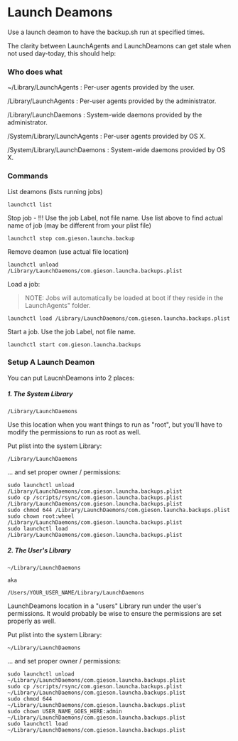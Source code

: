 # Launch Deamons

Use a launch deamon to have the backup.sh run at specified times.

The clarity between LaunchAgents and LaunchDeamons can get stale when not used day-today, this should help:

### Who does what

~/Library/LaunchAgents
: Per-user agents provided by the user.

/Library/LaunchAgents
: Per-user agents provided by the administrator.

/Library/LaunchDaemons
: System-wide daemons provided by the administrator.

/System/Library/LaunchAgents
: Per-user agents provided by OS X.

/System/Library/LaunchDaemons
: System-wide daemons provided by OS X.

### Commands

List deamons (lists running jobs)

	launchctl list

Stop job - !!! Use the job Label, not file name. Use list above to find actual name of job (may be different from your plist file)

	launchctl stop com.gieson.launcha.backup


Remove deamon (use actual file location)

	launchctl unload /Library/LaunchDaemons/com.gieson.launcha.backups.plist

Load a job:

> NOTE: Jobs will automatically be loaded at boot if they reside in the LaunchAgents" folder.

	launchctl load /Library/LaunchDaemons/com.gieson.launcha.backups.plist

Start a job. Use the job Label, not file name.

	launchctl start com.gieson.launcha.backups


### Setup A Launch Deamon

You can put LaucnhDeamons into 2 places:

##### 1. The System Library 

	/Library/LaunchDaemons

Use this location when you want things to run as "root", but you'll have to modify the permissions to run as root as well.

Put plist into the system Library:

	/Library/LaunchDaemons

... and set proper owner / permissions:

	sudo launchctl unload /Library/LaunchDaemons/com.gieson.launcha.backups.plist
	sudo cp /scripts/rsync/com.gieson.launcha.backups.plist /Library/LaunchDaemons/com.gieson.launcha.backups.plist
	sudo chmod 644 /Library/LaunchDaemons/com.gieson.launcha.backups.plist
	sudo chown root:wheel /Library/LaunchDaemons/com.gieson.launcha.backups.plist
	sudo launchctl load /Library/LaunchDaemons/com.gieson.launcha.backups.plist



##### 2. The User's Library

	~/Library/LaunchDaemons
	
	aka
	
	/Users/YOUR_USER_NAME/Library/LaunchDaemons
	
LaunchDeamons location in a "users" Library run under the user's permissions. It would probably be wise to ensure the permissions are set properly as well.

Put plist into the system Library:

	~/Library/LaunchDaemons

... and set proper owner / permissions:

	sudo launchctl unload ~/Library/LaunchDaemons/com.gieson.launcha.backups.plist
	sudo cp /scripts/rsync/com.gieson.launcha.backups.plist ~/Library/LaunchDaemons/com.gieson.launcha.backups.plist
	sudo chmod 644 ~/Library/LaunchDaemons/com.gieson.launcha.backups.plist
	sudo chown USER_NAME_GOES_HERE:admin ~/Library/LaunchDaemons/com.gieson.launcha.backups.plist
	sudo launchctl load ~/Library/LaunchDaemons/com.gieson.launcha.backups.plist
	
	

